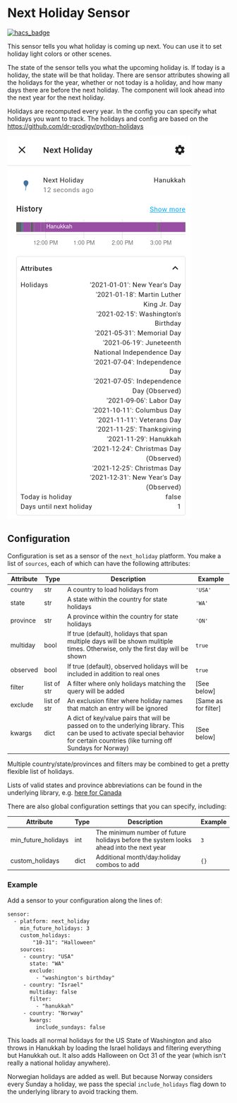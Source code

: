 # Next Holiday Sensor

[![hacs_badge](https://img.shields.io/badge/HACS-Custom-orange.svg)](https://github.com/partofthething/next-holiday-sensor)

This sensor tells you what holiday is coming up next. You can use it to set holiday light
colors or other scenes. 

The state of the sensor tells you what the upcoming holiday is. If today is a holiday, the
state will be that holiday. There are sensor attributes showing all the holidays for the
year, whether or not today is a holiday, and how many days there are before the next
holiday. The component will look ahead into the next year for the next holiday.

Holidays are recomputed every year. In the config you can specify what holidays you want
to track. The holidays and config are based on the
https://github.com/dr-prodigy/python-holidays

![An example screenshot](screenshot.png)

## Configuration

Configuration is set as a sensor of the `next_holiday` platform.  You make a list of
`sources`, each of which can have the following attributes:

| Attribute   | Type  |  Description | Example|
| --- | --- | --- | --- |
| country| str | A country to load holidays from | `'USA'`
| state | str | A state within the country for state holidays | `'WA'`
| province | str | A province within the country for state holidays | `'ON'` 
| multiday | bool | If true (default), holidays that span multiple days will be shown mulitiple times. Otherwise, only the first day will be shown| `true` 
| observed | bool | If true (default), observed holidays will be included in addition to real ones| `true`
| filter | list of str | A filter where only holidays matching the query will be added| [See below] 
| exclude | list of str | An exclusion filter where holiday names that match an entry will be ignored | [Same as for filter]
| kwargs | dict | A dict of key/value pairs that will be passed on to the underlying library. This can be used to activate special behavior for certain countries (like turning off Sundays for Norway)| [See below]

Multiple country/state/provinces and filters may be combined to get a pretty flexible
list of holidays.

Lists of valid states and province abbreviations can be found 
in the underlying library, e.g. [here for
Canada](https://github.com/dr-prodigy/python-holidays/blob/master/holidays/countries/canada.py)

There are also global configuration settings that you can specify, including:

| Attribute   | Type  |  Description | Example|
| --- | --- | --- | --- |
| min\_future\_holidays| int | The minimum number of future holidays before the system looks ahead into the next year| `3`
| custom\_holidays | dict | Additional month/day:holiday combos to add | `{}`

### Example

Add a sensor to your configuration along the lines of:

    sensor:
      - platform: next_holiday
        min_future_holidays: 3
        custom_holidays:
            "10-31": "Halloween"
        sources: 
         - country: "USA"
           state: "WA"
           exclude:
             - "washington's birthday"
         - country: "Israel"
           multiday: false
           filter:
             - "hanukkah"
         - country: "Norway"
           kwargs:
             include_sundays: false

This loads all normal holidays for the US State of Washington and also
throws in Hanukkah by loading the Israel holidays and filtering everything
but Hanukkah out. It also adds Halloween on Oct 31 of the year (which isn't
really a national holiday anywhere).

Norwegian holidays are added as well. But because Norway considers every Sunday
a holiday, we pass the special `include_holidays` flag down to the underlying 
library to avoid tracking them.

